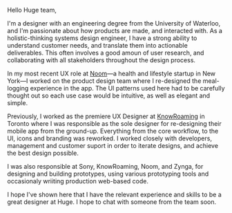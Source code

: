 Hello Huge team,

I'm a designer with an engineering degree from the University of Waterloo, and I'm passionate about how products are made, and interacted with. As a holistic-thinking systems design engineer, I have a strong ability to understand customer needs, and translate them into actionable deliverables. This often involves a good amoun of user research, and collaborating with all stakeholders throughout the design process.

In my most recent UX role at [Noom](http://www.noom.com)—a health and lifestyle startup in New York—I worked on the product design team where I re-designed the meal-logging experience in the app. The UI patterns used here had to be carefully thought out so each use case would be intuitive, as well as elegant and simple. 

Previously, I worked as the premiere UX Designer at [KnowRoaming](http://www.knowroaming.com) in Toronto where I was responsible as the sole designer for re-designing their mobile app from the ground-up. Everything from the core workflow, to the UI, icons and branding was reworked. I worked closely with developers, management and customer suport in order to iterate designs, and achieve the best design possible. 

I was also responsible at Sony, KnowRoaming, Noom, and Zynga, for designing and building prototypes, using various prototyping tools and occasionaly wriiting production web-based code.

I hope I've shown here that I have the relevant experience and skills to be a great designer at Huge. I hope to chat with someone from the team soon.
